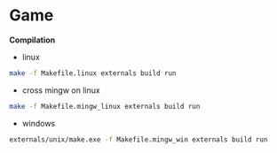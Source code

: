 # Game

**Compilation**
 + linux
```sh
make -f Makefile.linux externals build run
```

 + cross mingw on linux
```sh
make -f Makefile.mingw_linux externals build run
```

 + windows
```sh
externals/unix/make.exe -f Makefile.mingw_win externals build run
```

